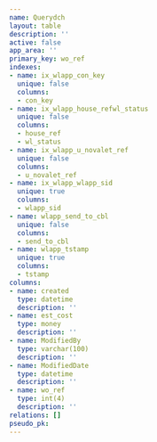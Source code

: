 ```yaml
---
name: Querydch
layout: table
description: ''
active: false
app_area: ''
primary_key: wo_ref
indexes:
- name: ix_wlapp_con_key
  unique: false
  columns:
  - con_key
- name: ix_wlapp_house_refwl_status
  unique: false
  columns:
  - house_ref
  - wl_status
- name: ix_wlapp_u_novalet_ref
  unique: false
  columns:
  - u_novalet_ref
- name: ix_wlapp_wlapp_sid
  unique: true
  columns:
  - wlapp_sid
- name: wlapp_send_to_cbl
  unique: false
  columns:
  - send_to_cbl
- name: wlapp_tstamp
  unique: true
  columns:
  - tstamp
columns:
- name: created
  type: datetime
  description: ''
- name: est_cost
  type: money
  description: ''
- name: ModifiedBy
  type: varchar(100)
  description: ''
- name: ModifiedDate
  type: datetime
  description: ''
- name: wo_ref
  type: int(4)
  description: ''
relations: []
pseudo_pk: 
---
```


